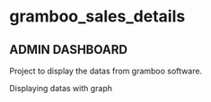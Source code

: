 # gramboo_sales_details
## ADMIN DASHBOARD
Project to display the datas from gramboo software.

Displaying datas with graph
